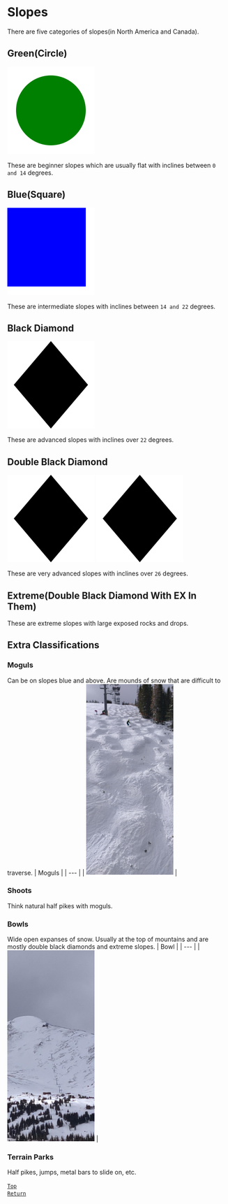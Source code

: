 # Slopes
There are five categories of slopes(in North America and Canada).
## Green(Circle)
<img src="./Images/GreenCircle.svg">

These are beginner slopes which are usually flat with inclines between `0 and 14` degrees.
## Blue(Square)
<img src="./Images/BlueSquare.svg">

These are intermediate slopes with inclines between `14 and 22` degrees.
## Black Diamond
<img src="./Images/BlackDiamond.svg">

These are advanced slopes with inclines over `22` degrees.
## Double Black Diamond
<img src="./Images/BlackDiamond.svg">
<img src="./Images/BlackDiamond.svg">


These are very advanced slopes with inclines over `26` degrees.
## Extreme(Double Black Diamond With EX In Them)
These are extreme slopes with large exposed rocks and drops.
## Extra Classifications
### Moguls
Can be on slopes blue and above. Are mounds of snow that are difficult to traverse.
| Moguls |
| --- |
| <img src="./Images/Moguls.jpg" alt="Moguls" width="200"/> |
### Shoots
Think natural half pikes with moguls.
### Bowls
Wide open expanses of snow. Usually at the top of mountains and are mostly double black diamonds and extreme slopes.
| Bowl |
| --- |
| <img src="./Images/Bowl.jpg" alt="Bowl" width="200"/> |
### Terrain Parks
Half pikes, jumps, metal bars to slide on, etc.

[`Top`](#slopes)  
[`Return`](./README.md#floridian-guide-to-skiing)